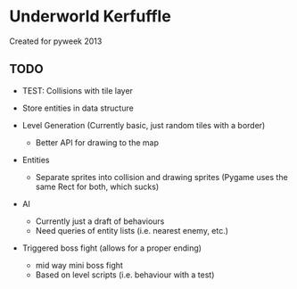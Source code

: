 Underworld Kerfuffle
====================

Created for pyweek 2013


TODO
----

* TEST: Collisions with tile layer

* Store entities in data structure

* Level Generation (Currently basic, just random tiles with a border)
  - Better API for drawing to the map
  
* Entities
  - Separate sprites into collision and drawing sprites (Pygame uses the same Rect for both, which sucks)
  
* AI
  - Currently just a draft of behaviours
  - Need queries of entity lists (i.e. nearest enemy, etc.)
  
* Triggered boss fight (allows for a proper ending)
  - mid way mini boss fight
  - Based on level scripts (i.e. behaviour with a test)


